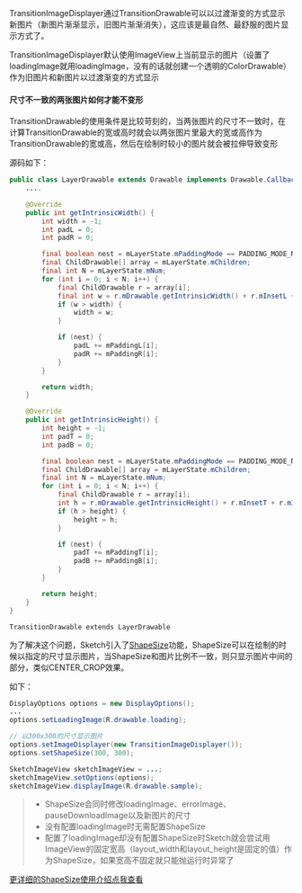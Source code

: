 TransitionImageDisplayer通过TransitionDrawable可以以过渡渐变的方式显示新图片（新图片渐渐显示，旧图片渐渐消失），这应该是最自然、最舒服的图片显示方式了。

TransitionImageDisplayer默认使用ImageView上当前显示的图片（设置了loadingImage就用loadingImage，没有的话就创建一个透明的ColorDrawable）作为旧图片和新图片以过渡渐变的方式显示

#### 尺寸不一致的两张图片如何才能不变形

TransitionDrawable的使用条件是比较苛刻的，当两张图片的尺寸不一致时，在计算TransitionDrawable的宽或高时就会以两张图片里最大的宽或高作为TransitionDrawable的宽或高，然后在绘制时较小的图片就会被拉伸导致变形

源码如下：
```java
public class LayerDrawable extends Drawable implements Drawable.Callback {
	....

	@Override
    public int getIntrinsicWidth() {
        int width = -1;
        int padL = 0;
        int padR = 0;

        final boolean nest = mLayerState.mPaddingMode == PADDING_MODE_NEST;
        final ChildDrawable[] array = mLayerState.mChildren;
        final int N = mLayerState.mNum;
        for (int i = 0; i < N; i++) {
            final ChildDrawable r = array[i];
            final int w = r.mDrawable.getIntrinsicWidth() + r.mInsetL + r.mInsetR + padL + padR;
            if (w > width) {
                width = w;
            }

            if (nest) {
                padL += mPaddingL[i];
                padR += mPaddingR[i];
            }
        }

        return width;
    }

	@Override
    public int getIntrinsicHeight() {
        int height = -1;
        int padT = 0;
        int padB = 0;

        final boolean nest = mLayerState.mPaddingMode == PADDING_MODE_NEST;
        final ChildDrawable[] array = mLayerState.mChildren;
        final int N = mLayerState.mNum;
        for (int i = 0; i < N; i++) {
            final ChildDrawable r = array[i];
            int h = r.mDrawable.getIntrinsicHeight() + r.mInsetT + r.mInsetB + padT + padB;
            if (h > height) {
                height = h;
            }

            if (nest) {
                padT += mPaddingT[i];
                padB += mPaddingB[i];
            }
        }

        return height;
    }
}
```
`TransitionDrawable extends LayerDrawable`

为了解决这个问题，Sketch引入了[ShapeSize](shape_size.md)功能，ShapeSize可以在绘制的时候以指定的尺寸显示图片，当ShapeSize和图片比例不一致，则只显示图片中间的部分，类似CENTER_CROP效果。

如下：
```java
DisplayOptions options = new DisplayOptions();
...
options.setLoadingImage(R.drawable.loading);

// 以300x300的尺寸显示图片
options.setImageDisplayer(new TransitionImageDisplayer());
options.setShapeSize(300, 300);

SketchImageView sketchImageView = ...;
sketchImageView.setOptions(options);
sketchImageView.displayImage(R.drawable.sample);
```

>* ShapeSize会同时修改loadingImage、errorImage、pauseDownloadImage以及新图片的尺寸
>* 没有配置loadingImage时无需配置ShapeSize
>* 配置了loadingImage却没有配置ShapeSize时Sketch就会尝试用ImageView的固定宽高（layout_width和layout_height是固定的值）作为ShapeSize，如果宽高不固定就只能抛运行时异常了

[更详细的ShapeSize使用介绍点我查看](shape_size.md)
